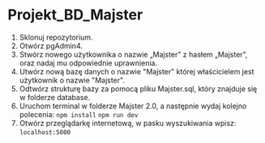 # Projekt_BD_Majster
1. Sklonuj repozytorium.
2. Otwórz pgAdmin4.
3. Stwórz nowego użytkownika o nazwie „Majster” z hasłem „Majster”, oraz nadaj mu
odpowiednie uprawnienia.
4. Utwórz nową bazę danych o nazwie "Majster" której właścicielem jest użytkownik o
nazwie "Majster".
5. Odtwórz strukturę bazy za pomocą pliku Majster.sql, który znajduje się w folderze
database.
6. Uruchom terminal w folderze Majster 2.0, a następnie wydaj kolejno polecenia:
`npm install`
`npm run dev`
7. Otwórz przeglądarkę internetową, w pasku wyszukiwania wpisz:
`localhost:5000`
